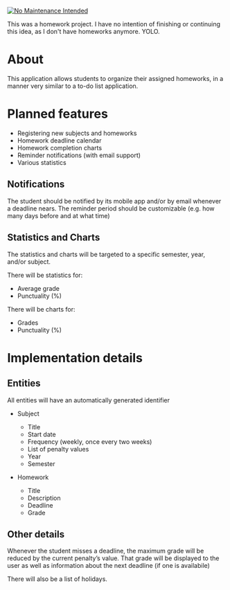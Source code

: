 [![No Maintenance Intended](http://unmaintained.tech/badge.svg)](http://unmaintained.tech/)

This was a homework project. I have no intention of finishing or continuing this idea, as I don't have homeworks anymore. YOLO.

# About
This application allows students to organize their assigned homeworks, in a manner very similar to a to-do list application.

# Planned features
- Registering new subjects and homeworks
- Homework deadline calendar
- Homework completion charts
- Reminder notifications (with email support)
- Various statistics

## Notifications
The student should be notified by its mobile app and/or by email whenever a deadline nears. The reminder period should be customizable (e.g. how many days before and at what time)

## Statistics and Charts
The statistics and charts will be targeted to a specific semester, year, and/or subject.

There will be statistics for:
- Average grade
- Punctuality (%)

There will be charts for:
- Grades
- Punctuality (%)

# Implementation details

## Entities
All entities will have an automatically generated identifier

- Subject
    - Title
    - Start date
    - Frequency (weekly, once every two weeks)
    - List of penalty values
    - Year
    - Semester

- Homework
    - Title
    - Description
    - Deadline
    - Grade
    
## Other details
Whenever the student misses a deadline, the maximum grade will be reduced by the current penalty’s value. That grade will be displayed to the user as well as information about the next deadline (if one is availabile)

There will also be a list of holidays.
